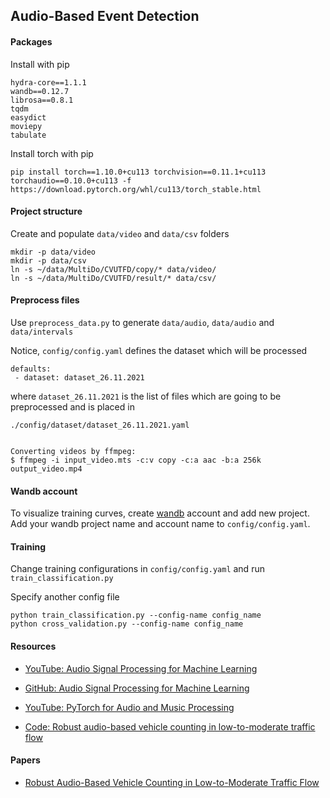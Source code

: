 ## Audio-Based Event Detection

#### Packages

Install with pip
```
hydra-core==1.1.1
wandb==0.12.7
librosa==0.8.1
tqdm
easydict
moviepy
tabulate
```

Install torch with pip
```
pip install torch==1.10.0+cu113 torchvision==0.11.1+cu113 torchaudio==0.10.0+cu113 -f https://download.pytorch.org/whl/cu113/torch_stable.html
```


#### Project structure

Create and populate `data/video` and `data/csv` folders
```
mkdir -p data/video
mkdir -p data/csv
ln -s ~/data/MultiDo/CVUTFD/copy/* data/video/
ln -s ~/data/MultiDo/CVUTFD/result/* data/csv/
```

#### Preprocess files

Use `preprocess_data.py` to generate `data/audio`, `data/audio` and `data/intervals` 

Notice, `config/config.yaml` defines the dataset which will be processed

```
defaults:
 - dataset: dataset_26.11.2021 
```

where `dataset_26.11.2021` is the list of files which are going to be preprocessed and is placed in

```
./config/dataset/dataset_26.11.2021.yaml
````

```

Converting videos by ffmpeg:
$ ffmpeg -i input_video.mts -c:v copy -c:a aac -b:a 256k output_video.mp4
````


#### Wandb account

To visualize training curves, create [wandb](https://wandb.ai/) account and add new project. Add your wandb project name and account name to `config/config.yaml`.

#### Training

Change training configurations in `config/config.yaml` and run `train_classification.py`

Specify another config file
```
python train_classification.py --config-name config_name
python cross_validation.py --config-name config_name
```

#### Resources

* [YouTube: Audio Signal Processing for Machine Learning](https://www.youtube.com/playlist?list=PL-wATfeyAMNqIee7cH3q1bh4QJFAaeNv0)

* [GitHub: Audio Signal Processing for Machine Learning](https://github.com/musikalkemist/AudioSignalProcessingForML)

* [YouTube: PyTorch for Audio and Music Processing](https://www.youtube.com/playlist?list=PL-wATfeyAMNoirN4idjev6aRu8ISZYVWm)

* [Code: Robust audio-based vehicle counting in low-to-moderate traffic flow](http://cmp.felk.cvut.cz/data/audio_vc/)

#### Papers

* [Robust Audio-Based Vehicle Counting in Low-to-Moderate Traffic Flow](https://arxiv.org/pdf/2010.11716.pdf)